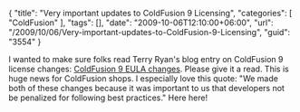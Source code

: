 {
	"title": "Very important updates to ColdFusion 9 Licensing",
	"categories": [
		"ColdFusion"
	],
	"tags": [],
	"date": "2009-10-06T12:10:00+06:00",
	"url": "/2009/10/06/Very-important-updates-to-ColdFusion-9-Licensing",
	"guid": "3554"
}

I wanted to make sure folks read Terry Ryan's blog entry on ColdFusion 9 license changes: <a href="http://www.terrenceryan.com/blog/post.cfm/coldfusion-9-eula-changes">ColdFusion 9 EULA changes</a>. Please give it a read. This is huge news for ColdFusion shops. I especially love this quote: &quot;We made both of these changes because it was important to us that developers not be penalized for following best practices.&quot; Here here!